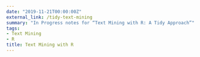 ```yaml
---
date: "2019-11-21T00:00:00Z"
external_link: /tidy-text-mining
summary: "In Progress notes for “Text Mining with R: A Tidy Approach”" 
tags:
- Text Mining
- R
title: Text Mining with R
---
```

